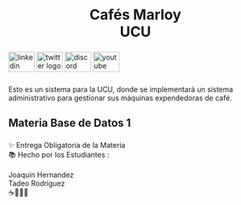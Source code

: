 <h1 align="center">Cafés Marloy <br>UCU</h1>

###

<div align="left">
  <img src="https://raw.githubusercontent.com/maurodesouza/profile-readme-generator/master/src/assets/icons/social/linkedin/default.svg" width="52" height="40" alt="linkedin logo"  />
  <img src="https://raw.githubusercontent.com/maurodesouza/profile-readme-generator/master/src/assets/icons/social/twitter/default.svg" width="52" height="40" alt="twitter logo"  />
  <img src="https://raw.githubusercontent.com/maurodesouza/profile-readme-generator/master/src/assets/icons/social/discord/default.svg" width="52" height="40" alt="discord logo"  />
  <img src="https://raw.githubusercontent.com/maurodesouza/profile-readme-generator/master/src/assets/icons/social/youtube/default.svg" width="52" height="40" alt="youtube logo"  />
</div>

###

<p align="left">Esto es un sistema para la UCU, donde se implementará un sistema administrativo para gestionar sus máquinas expendedoras de café.</p>

###

<h2 align="left">Materia Base de Datos 1</h2>

###

<p align="left">✨ Entrega Obligatoria de la Materia<br>📚 Hecho por los Estudiantes :<br><br>Joaquin Hernandez<br>Tadeo Rodriguez<br>☕🤎🥯🍪</p>


